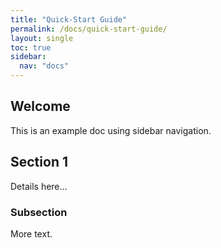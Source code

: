 ```yaml
---
title: "Quick-Start Guide"
permalink: /docs/quick-start-guide/
layout: single
toc: true
sidebar:
  nav: "docs"
---
```


## Welcome

This is an example doc using sidebar navigation.

## Section 1

Details here...

### Subsection

More text.
